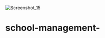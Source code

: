 ![Screenshot_15](https://user-images.githubusercontent.com/62249788/183405413-e43518ab-30f3-4f7d-bc49-94b91dff9ed0.png)
# school-management-
